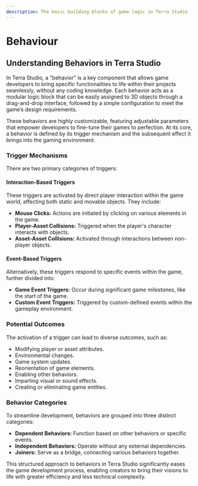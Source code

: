 ```yaml
---
description: The basic building blocks of game logic in Terra Studio
---
```


# Behaviour

## Understanding Behaviors in Terra Studio

In Terra Studio, a "behavior" is a key component that allows game developers to bring specific functionalities to life within their projects seamlessly, without any coding knowledge. Each behavior acts as a modular logic block that can be easily assigned to 3D objects through a drag-and-drop interface, followed by a simple configuration to meet the game’s design requirements.

These behaviors are highly customizable, featuring adjustable parameters that empower developers to fine-tune their games to perfection. At its core, a behavior is defined by its trigger mechanism and the subsequent effect it brings into the gaming environment.

### Trigger Mechanisms

There are two primary categories of triggers:

#### Interaction-Based Triggers

These triggers are activated by direct player interaction within the game world, affecting both static and movable objects. They include:

* **Mouse Clicks:** Actions are initiated by clicking on various elements in the game.
* **Player-Asset Collisions:** Triggered when the player's character interacts with objects.
* **Asset-Asset Collisions:** Activated through interactions between non-player objects.

#### Event-Based Triggers

Alternatively, these triggers respond to specific events within the game, further divided into:

* **Game Event Triggers:** Occur during significant game milestones, like the start of the game.
* **Custom Event Triggers:** Triggered by custom-defined events within the gameplay environment.

### Potential Outcomes

The activation of a trigger can lead to diverse outcomes, such as:

* Modifying player or asset attributes.
* Environmental changes.
* Game system updates.
* Reorientation of game elements.
* Enabling other behaviors.
* Imparting visual or sound effects.
* Creating or eliminating game entities.

### Behavior Categories

To streamline development, behaviors are grouped into three distinct categories:

* **Dependent Behaviors:** Function based on other behaviors or specific events.
* **Independent Behaviors:** Operate without any external dependencies.
* **Joiners:** Serve as a bridge, connecting various behaviors together.

This structured approach to behaviors in Terra Studio significantly eases the game development process, enabling creators to bring their visions to life with greater efficiency and less technical complexity.

